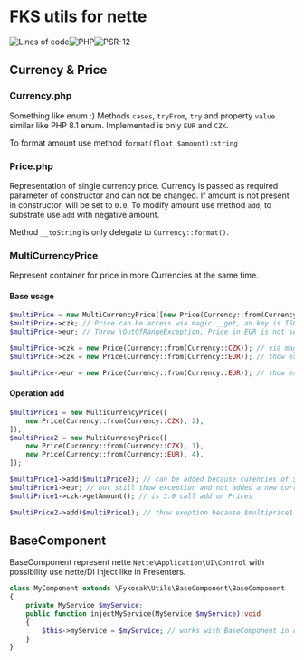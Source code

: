 # FKS utils for nette 
![Lines of code](https://img.shields.io/tokei/lines/github/fykosak/nette-fks-utils)![PHP](https://github.com/fykosak/nette-fks-utils/actions/workflows/php.yml/badge.svg)![PSR-12](https://github.com/fykosak/nette-fks-utils/actions/workflows/php-psr.yml/badge.svg)

## Currency & Price
### Currency.php
Something like enum :) Methods `cases`, `tryFrom`, `try` and property `value` similar like PHP 8.1 enum.
Implemented is only `EUR` and `CZK`. 

To format amount use method `format(float $amount):string`

### Price.php
Representation of single currency price. Currency is passed as required parameter of constructor and can not be changed.
If amount is not present in constructor, will be set to `0.0`. To modify amount use method `add`, to substrate use `add` with negative amount. 

Method `__toString` is only delegate to `Currency::format()`.

### MultiCurrencyPrice
Represent container for price in more Currencies at the same time.
#### Base usage
```php
$multiPrice = new MultiCurrencyPrice([new Price(Currency::from(Currency::CZK), 4)]); // Create container with only CZK price and amout 4.0 CZK
$multiPrice->czk; // Price can be access wia magic __get, an key is ISO 4217 3char code and return Price object
$multiPrice->eur; // Throw \OutOfRangeException, Price in EUR is not set 

$multiPrice->czk = new Price(Currency::from(Currency::CZK)); // via magic __set can be set price
$multiPrice->czk = new Price(Currency::from(Currency::EUR)); // thow exception currecies muss be same

$multiPrice->eur = new Price(Currency::from(Currency::EUR)); // thow exception because EUR price is not present, only curencies registred in contructor can be used
```
#### Operation add

```php
$multiPrice1 = new MultiCurrencyPrice([
    new Price(Currency::from(Currency::CZK), 2),
]);
$multiPrice2 = new MultiCurrencyPrice([
    new Price(Currency::from(Currency::CZK), 1),
    new Price(Currency::from(Currency::EUR), 4),
]);

$multiPrice1->add($multiPrice2); // can be added because curencies of $multiprice1 is a subset of $multiprice2
$multiPrice1->eur; // but still thow exception and not added a new currency 
$multiPrice1->czk->getAmount(); // is 3.0 call add on Prices

$multiPrice2->add($multiPrice1); // thow exeption because $multiprice1 no contain eur, so $multiprice2 is not a subset of $multiprice1

```
## BaseComponent

BaseComponent represent nette `Nette\Application\UI\Control` with possibility use nette/DI inject like in Presenters.

```php
class MyComponent extends \Fykosak\Utils\BaseComponent\BaseComponent
{
    private MyService $myService;
    public function injectMyService(MyService $myService):void
    {
        $this->myService = $myService; // works with BaseComponent in components too ;)
    }
} 
```
